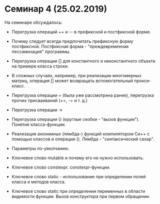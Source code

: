 # Семинар 4 (25.02.2019)

На семинаре обсуждалось:

* Перегрузка операций ++ и -- в префиксной и постфиксной форме.
* Почему следует всегда предпочитать префиксную форму постфиксной. Постфиксная форма - "преждевременная пессимизация" программы.
* Перегрузка операции [] для константного и неконстантного объекта на примере класса строки.
* В сложных случаях, например, при реализации многомерных матриц, операция [] может возвращать вспомогательный прокси-класс.
* Перегрузка операции = (была уже рассмотрена ранее), перегрузка прочих присваиваний (+=, -= и т. д.)
* Перегрузка операции ->
* Перегрузка операции () (круглые скобки - "вызов функции"). Понятие класса-функции.
* Реализация анонимных (лямбда-) функций компилятором Си++ с помощью классов и операции (). Лямбда - "синтаксический сахар".

* Параметры по-умолчанию.

* Ключевое слово mutable и почему его не нужно использовать.

* Ключевое слово constexpr. constexpr-функции.

* Ключевое слово static - использование при определении полей класса и методов класса.
* Ключевое слово static при определении переменных в области видимости функции. Вызов конструктора при первом обращении.
